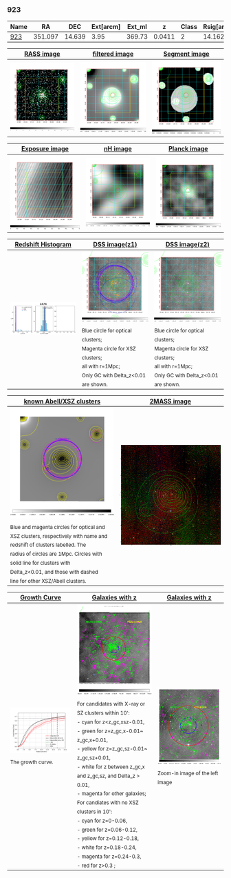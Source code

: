 <div STYLE="page-break-after: always;"></div>

### 923

|Name          |RA          |DEC      | Ext[arcm] | Ext_ml | z    | Class| Rsig[arcmin] | CRsig[c/s] | CR500[c/s] | R500[Mpc] |L500[erg/s]|F500[erg/s/cm^2]| M500[Msun]|Tx[keV]|beta|GC(XSZ,Delta_z<0.01)| GC(OPT,Delta_z<0.01)|GC|alias|
|--------------|------------|------------|---|---|-----------|--------|------|------|----|----|----|----|----|----|----|----|----|----|---|
|[923](script/923.md)     | 351.097       | 14.639       | 3.95    | 369.73   | 0.0411 | 2   | 14.162 |0.659 |0.679 |0.812 |4.736e+43 |1.201e-11 |1.583e+14 |2.879 |0.760 |Tar, |Wen, |Tar, |k474|

|[RASS image](../image/923/923_img.pdf)|[filtered image](../image/923/923_fil.pdf)|[Segment image](../image/923/923_seg.pdf)|
|-------------------|--------------------|-------------------|
| <img src="../image/923/923_img.png" width="300">  | <img src="../image/923/923_fil.png" width="300">   | <img src="../image/923/923_seg.png" width="300">  |

|[Exposure image](../image/923/923_mex.pdf)| [nH image](../image/923/923_nh.pdf)| [Planck image](../image/923/923_p.pdf)|
|-------------------|--------------------|-------------------|
|<img src="../image/923/923_mex.png" width="300">   | <img src="../image/923/923_nh.png" width="300">    | <img src="../image/923/923_p.png" width="300"> |

|[Redshift Histogram](../image/923/923_zg.pdf) | [DSS image(z1)](../image/923/923_dss_z1.pdf)      |  [DSS image(z2)](../image/923/923_dss_z2.pdf)    |
|-------------------|--------------------|-------------------|
|<img src="../image/923/923_zg.png" width="300"> |<img src="../image/923/923_dss_z1.png" width="300"> <sub><br>Blue circle for optical clusters; <br>Magenta circle for XSZ clusters; <br>all with r=1Mpc; <br>Only GC with Delta_z<0.01 are shown. </sub>| <img src="../image/923/923_dss_z2.png" width="300"><sub><br>Blue circle for optical clusters; <br>Magenta circle for XSZ clusters; <br>all with r=1Mpc; <br>Only GC with Delta_z<0.01 are shown. </sub> |

|[known Abell/XSZ clusters](../image/923/923_m.pdf) | [2MASS image](../image/923/923_2mass.pdf)      |
|-------------------|-------------------|
|<img src=../image/923/923_m.png width="300"> <sub><br>Blue and magenta circles for optical and <br>XSZ clusters, respectively with name and <br>redshift of clusters labelled. The <br>radius of circles are 1Mpc. Circles with <br>solid line for clusters with <br>Delta_z<0.01, and those with dashed <br>line for other XSZ/Abell clusters.        </sub>|<img src="../image/923/923_2mass.png" width="300">  |

|[Growth Curve](../image/923/923_gca_all.png) |[Galaxies with z](../image/923/923_opt_ned.pdf) |[Galaxies with z](../image/923/923_opt_ned_zoom.pdf) |
|-------------------|-------------------|-------------------|
| <img src="../image/923/923_gca_all.png" width="300"> <sub><br>The growth curve.</sub>| <img src=../image/923/923_opt_ned.png width="300"> <br><sub> For candidates with X-ray or SZ clusters within 10': <br> - cyan for z<z_gc,xsz-0.01, <br> - green for z=z_gc,x-0.01~ z_gc,x+0.01, <br> - yellow for z=z_gc,sz-0.01~ z_gc,sz+0.01, <br> - white for z between z_gc,x and z_gc,sz, and Delta_z > 0.01, <br> - magenta for other galaxies; <br>For candiates with no XSZ clusters in 10': <br> - cyan for z=0-0.06, <br> - green for z=0.06-0.12, <br> - yellow for z=0.12-0.18, <br> - white for z=0.18-0.24, <br> - magenta for z=0.24-0.3, <br> - red for z>0.3 ;  </sub>|<img src=../image/923/923_opt_ned_zoom.png width="300">  <br><sub> Zoom-in image of the left image</sub>|




